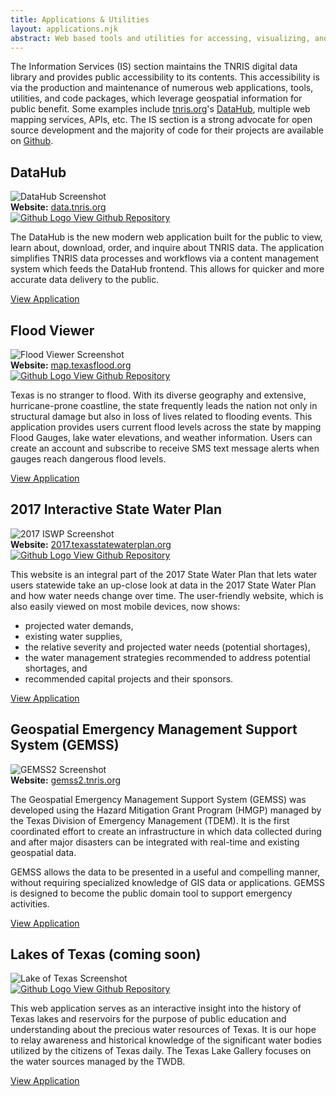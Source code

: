 ```yaml
---
title: Applications & Utilities
layout: applications.njk
abstract: Web based tools and utilities for accessing, visualizing, and interacting with geospatial information.
---
```


The Information Services (IS) section maintains the TNRIS digital data library and provides public accessibility to its contents. This accessibility is via the production and maintenance of numerous web applications, tools, utilities, and code packages, which leverage geospatial information for public benefit. Some examples include <a href="https://tnris.org">tnris.org</a>&#39;s <a href="https://data.tnris.org">DataHub</a>, multiple web mapping services, APIs, etc. The IS section is a strong advocate for open source development and the majority of code for their projects are available on <a href="https://github.com/TNRIS/" target="github">Github</a>.

<h2>DataHub</h2>
<img src="https://cdn.tnris.org/images/dataHub.png" class="img-fluid" alt="DataHub Screenshot" title="data.tnris.org"/>
<div class="card card-body well-bg link-well row">
  <div class="col-lg-6"><strong>Website:</strong> <a href="https://data.tnris.org" title="data.tnris.org" target="app">data.tnris.org</a></div>
  <div class="col-lg-6">
    <a href="https://github.com/TNRIS/dataHub" target="github">
      <img src="https://cdn.tnris.org/images/github.svg" class="github-logo" title="DataHub Github Repo" alt="Github Logo" /> View Github Repository
    </a>
  </div>
</div>
<p>
  The DataHub is the new modern web application built for the public to view, learn about, download, order, and inquire about TNRIS data. The application simplifies TNRIS data processes and workflows via a content management system which feeds the DataHub frontend. This allows for quicker and more accurate data delivery to the public.
</p>
<p>
  <a class="btn btn-tnris btn-lg" href="https://data.tnris.org" target="app"> View Application</a>
</p>

<h2>Flood Viewer</h2>
<img src="https://cdn.tnris.org/images/flood.png" class="img-fluid" alt="Flood Viewer Screenshot" title="map.texasflood.org"/>
<div class="card card-body well-bg link-well row">
  <div class="col-lg-6"><strong>Website:</strong> <a href="https://map.texasflood.org" title="map.texasflood.org" target="app">map.texasflood.org</a></div>
  <div class="col-lg-6">
    <a href="https://github.com/TNRIS/flood" target="github">
      <img src="https://cdn.tnris.org/images/github.svg" class="github-logo" title="Flood Viewer Github Repo" alt="Github Logo" /> View Github Repository
    </a>
  </div>
</div>
<p>
  Texas is no stranger to flood. With its diverse geography and extensive, hurricane-prone coastline, the state frequently leads the nation not only in structural damage but also in loss of lives related to flooding events. This application provides users current flood levels across the state by mapping Flood Gauges, lake water elevations, and weather information. Users can create an account and subscribe to receive SMS text message alerts when gauges reach dangerous flood levels.
</p>
<p>
  <a class="btn btn-tnris btn-lg" href="https://map.texasflood.org" target="app"> View Application</a>
</p>

<h2>2017 Interactive State Water Plan</h2>
<img src="https://cdn.tnris.org/images/iswp2017.png" class="img-fluid" alt="2017 ISWP Screenshot" title="2017.texasstatewaterplan.org"/>
<div class="card card-body well-bg link-well row">
  <div class="col-lg-6"><strong>Website:</strong>
    <a href="https://2017.texasstatewaterplan.org" title="2017.texasstatewaterplan.org" target="app">2017.texasstatewaterplan.org</a>
  </div>
  <div class="col-lg-6">
    <a href="https://github.com/TNRIS/iswp2017" target="github">
      <img src="https://cdn.tnris.org/images/github.svg" class="github-logo" title="2017 ISWP Github Repo" alt="Github Logo" /> View Github Repository
    </a>
  </div>
</div>
<p>
  This website is an integral part of the 2017 State Water Plan that lets water users statewide take an up-close look at data in the 2017 State Water Plan and how water needs change over time. The user-friendly website, which is also easily viewed on most mobile devices, now shows:
</p>
<ul>
  <li>projected water demands,</li>
  <li>existing water supplies,</li>
  <li>the relative severity and projected water needs (potential shortages),</li>
  <li>the water management strategies recommended to address potential shortages, and</li>
  <li>recommended capital projects and their sponsors.</li>
</ul>
<p>
  <a class="btn btn-tnris btn-lg" href="https://2017.texasstatewaterplan.org" target="app"> View Application</a>
</p>

<h2>Geospatial Emergency Management Support System (GEMSS)</h2>
<img src="https://cdn.tnris.org/images/gemss2.png" class="img-fluid" alt="GEMSS2 Screenshot" title="gemss2.tnris.org"/>
<div class="card card-body well-bg link-well row">
  <div class="col-lg-6"><strong>Website:</strong>
    <a href="https://gemss2.tnris.org/" title="gemss2.tnris.org" target="app">gemss2.tnris.org</a>
  </div>
</div>
<p>
  The Geospatial Emergency Management Support System (GEMSS) was developed using the Hazard Mitigation Grant Program (HMGP) managed by the Texas Division of Emergency Management (TDEM). It is the first coordinated effort to create an infrastructure in which data collected during and after major disasters can be integrated with real-time and existing geospatial data.
</p>
<p>
  GEMSS allows the data to be presented in a useful and compelling manner, without requiring specialized knowledge of GIS data or applications. GEMSS is designed to become the public domain tool to support emergency activities.
</p>
<p>
  <a class="btn btn-tnris btn-lg" href="https://gemss2.tnris.org/" target="app"> View Application</a>
</p>

<h2>Lakes of Texas (coming soon)</h2>
<img src="https://cdn.tnris.org/images/lakegallery.png" class="img-fluid screenshot" alt="Lake of Texas Screenshot" title="lake-gallery.tnris.org"/>
<div class="card card-body well-bg link-well row">
  <div class="col-lg-6">
    <a href="https://github.com/TNRIS/lake-gallery" target="github">
      <img src="https://cdn.tnris.org/images/github.svg" class="github-logo" title="Lake Gallery Github Repo" alt="Github Logo" /> View Github Repository
    </a>
  </div>
  <!-- <div class="col-lg-6"> <strong>Website:</strong>
    <a href="https://lake-gallery.tnris.org/" title="lake-gallery.tnris.org" target="app">lake-gallery.tnris.org</a>
  </div> -->
</div>
<p>
  This web application serves as an interactive insight into the history of Texas lakes and reservoirs for the purpose of public education and understanding about the precious water resources of Texas. It is our hope to relay awareness and historical knowledge of the significant water bodies utilized by the citizens of Texas daily. The Texas Lake Gallery focuses on the water sources managed by the TWDB.
</p>
<p>
  <a class="btn btn-tnris btn-lg disabled" href="https://lake-gallery.tnris.org/" target="app"> View Application</a>
</p>
